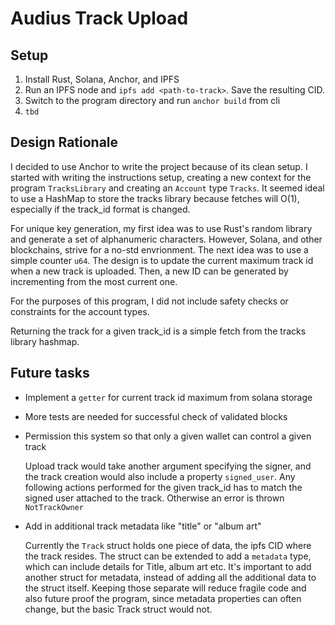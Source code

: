 # Audius Track Upload

## Setup 

1. Install Rust, Solana, Anchor, and IPFS
2. Run an IPFS node and `ipfs add <path-to-track>`. Save the resulting CID. 
3. Switch to the program directory and run `anchor build` from cli
4. `tbd`

## Design Rationale 

I decided to use Anchor to write the project because of its clean setup. 
I started with writing the instructions setup, creating a new context for the program `TracksLibrary` and creating an `Account` type `Tracks`.
It seemed ideal to use a HashMap to store the tracks library because fetches will O(1), especially if the track_id format is changed. 

For unique key generation, my first idea was to use Rust's random library and generate a set of alphanumeric characters. 
However, Solana, and other blockchains, strive for a no-std envrionment. The next idea was to use a simple counter `u64`. The design is to update the current maximum track id when a new track is uploaded.
Then, a new ID can be generated by incrementing from the most current one. 

For the purposes of this program, I did not include safety checks or constraints for the account types. 

Returning the track for a given track_id is a simple fetch from the tracks library hashmap.

## Future tasks

* Implement a `getter` for current track id maximum from solana storage
* More tests are needed for successful check of validated blocks

* Permission this system so that only a given wallet can control a given track

  Upload track would take another argument specifying the signer, and the track creation would also include a property `signed_user`. 
  Any following actions performed for the given track_id has to match the signed user attached to the track. Otherwise an error is thrown `NotTrackOwner`
* Add in additional track metadata like "title" or "album art"

  Currently the `Track` struct holds one piece of data, the ipfs CID where the track resides.
  The struct can be extended to add a `metadata` type, which can include details for Title, album art etc.
  It's important to add another struct for metadata, instead of adding all the additional data to the struct itself.
  Keeping those separate will reduce fragile code and also future proof the program, since metadata properties can often change, but the basic Track struct would not. 
